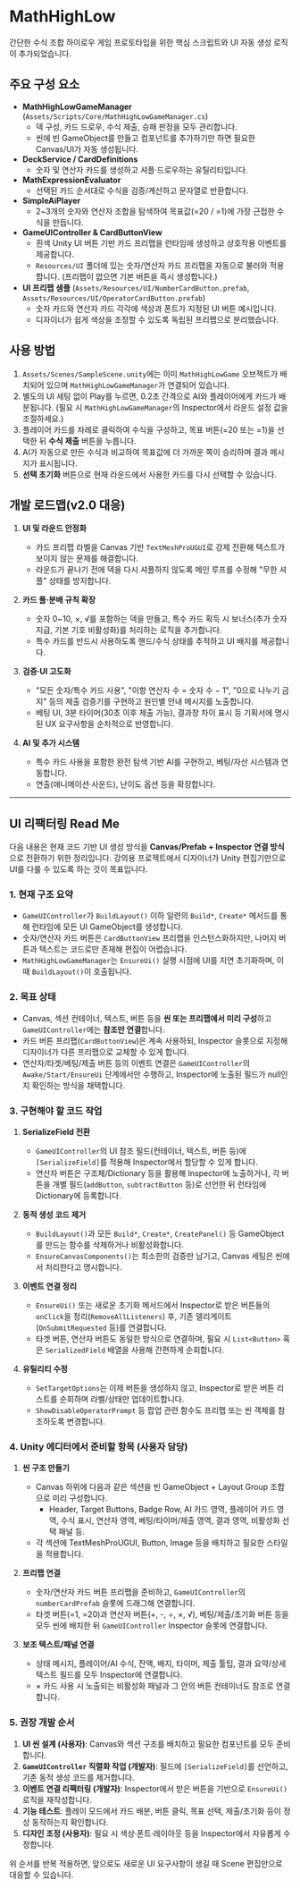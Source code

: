 # MathHighLow

간단한 수식 조합 하이로우 게임 프로토타입을 위한 핵심 스크립트와 UI 자동 생성 로직이 추가되었습니다.

## 주요 구성 요소

- **MathHighLowGameManager** (`Assets/Scripts/Core/MathHighLowGameManager.cs`)
  - 덱 구성, 카드 드로우, 수식 제출, 승패 판정을 모두 관리합니다.
  - 씬에 빈 GameObject를 만들고 컴포넌트를 추가하기만 하면 필요한 Canvas/UI가 자동 생성됩니다.
- **DeckService / CardDefinitions**
  - 숫자 및 연산자 카드를 생성하고 셔플·드로우하는 유틸리티입니다.
- **MathExpressionEvaluator**
  - 선택된 카드 순서대로 수식을 검증/계산하고 문자열로 반환합니다.
- **SimpleAiPlayer**
  - 2~3개의 숫자와 연산자 조합을 탐색하여 목표값(=20 / =1)에 가장 근접한 수식을 만듭니다.
- **GameUIController & CardButtonView**
  - 흰색 Unity UI 버튼 기반 카드 프리팹을 런타임에 생성하고 상호작용 이벤트를 제공합니다.
  - `Resources/UI` 폴더에 있는 숫자/연산자 카드 프리팹을 자동으로 불러와 적용합니다. (프리팹이 없으면 기본 버튼을 즉시 생성합니다.)
- **UI 프리팹 샘플** (`Assets/Resources/UI/NumberCardButton.prefab`, `Assets/Resources/UI/OperatorCardButton.prefab`)
  - 숫자 카드와 연산자 카드 각각에 색상과 폰트가 지정된 UI 버튼 예시입니다.
  - 디자이너가 쉽게 색상을 조정할 수 있도록 독립된 프리팹으로 분리했습니다.

## 사용 방법

1. `Assets/Scenes/SampleScene.unity`에는 이미 `MathHighLowGame` 오브젝트가 배치되어 있으며 `MathHighLowGameManager`가 연결되어 있습니다.
2. 별도의 UI 세팅 없이 Play를 누르면, 0.2초 간격으로 AI와 플레이어에게 카드가 배분됩니다. (필요 시 `MathHighLowGameManager`의 Inspector에서 라운드 설정 값을 조절하세요.)
3. 플레이어 카드를 차례로 클릭하여 수식을 구성하고, 목표 버튼(=20 또는 =1)을 선택한 뒤 **수식 제출** 버튼을 누릅니다.
4. AI가 자동으로 만든 수식과 비교하여 목표값에 더 가까운 쪽이 승리하며 결과 메시지가 표시됩니다.
5. **선택 초기화** 버튼으로 현재 라운드에서 사용한 카드를 다시 선택할 수 있습니다.

## 개발 로드맵(v2.0 대응)

1. **UI 및 라운드 안정화**
   - 카드 프리팹 라벨을 Canvas 기반 `TextMeshProUGUI`로 강제 전환해 텍스트가 보이지 않는 문제를 해결합니다.
   - 라운드가 끝나기 전에 덱을 다시 셔플하지 않도록 메인 루프를 수정해 "무한 셔플" 상태를 방지합니다.

2. **카드 풀·분배 규칙 확장**
   - 숫자 0~10, ×, √를 포함하는 덱을 만들고, 특수 카드 획득 시 보너스(추가 숫자 지급, 기본 기호 비활성화)를 처리하는 로직을 추가합니다.
   - 특수 카드를 반드시 사용하도록 핸드/수식 상태를 추적하고 UI 배지를 제공합니다.

3. **검증·UI 고도화**
   - "모든 숫자/특수 카드 사용", "이항 연산자 수 = 숫자 수 − 1", "0으로 나누기 금지" 등의 제출 검증기를 구현하고 원인별 안내 메시지를 노출합니다.
   - 베팅 UI, 3분 타이머(30초 이후 제출 가능), 결과창 차이 표시 등 기획서에 명시된 UX 요구사항을 순차적으로 반영합니다.

4. **AI 및 추가 시스템**
   - 특수 카드 사용을 포함한 완전 탐색 기반 AI를 구현하고, 베팅/자산 시스템과 연동합니다.
   - 연출(애니메이션·사운드), 난이도 옵션 등을 확장합니다.

---

## UI 리팩터링 Read Me

다음 내용은 현재 코드 기반 UI 생성 방식을 **Canvas/Prefab + Inspector 연결 방식**으로 전환하기 위한 정리입니다. 강의용 프로젝트에서 디자이너가 Unity 편집기만으로 UI를 다룰 수 있도록 하는 것이 목표입니다.

### 1. 현재 구조 요약

- `GameUIController`가 `BuildLayout()` 이하 일련의 `Build*`, `Create*` 메서드를 통해 런타임에 모든 UI GameObject를 생성합니다.
- 숫자/연산자 카드 버튼은 `CardButtonView` 프리팹을 인스턴스화하지만, 나머지 버튼과 텍스트는 코드로만 존재해 편집이 어렵습니다.
- `MathHighLowGameManager`는 `EnsureUi()` 실행 시점에 UI를 지연 초기화하며, 이때 `BuildLayout()`이 호출됩니다.

### 2. 목표 상태

- Canvas, 섹션 컨테이너, 텍스트, 버튼 등을 **씬 또는 프리팹에서 미리 구성**하고 `GameUIController`에는 **참조만 연결**합니다.
- 카드 버튼 프리팹(`CardButtonView`)은 계속 사용하되, Inspector 슬롯으로 지정해 디자이너가 다른 프리팹으로 교체할 수 있게 합니다.
- 연산자/타겟/베팅/제출 버튼 등의 이벤트 연결은 `GameUIController`의 `Awake/Start/EnsureUi` 단계에서만 수행하고, Inspector에 노출된 필드가 null인지 확인하는 방식을 채택합니다.

### 3. 구현해야 할 코드 작업

1. **SerializeField 전환**
   - `GameUIController`의 UI 참조 필드(컨테이너, 텍스트, 버튼 등)에 `[SerializeField]`를 적용해 Inspector에서 할당할 수 있게 합니다.
   - 연산자 버튼은 구조체/Dictionary 등을 활용해 Inspector에 노출하거나, 각 버튼을 개별 필드(`addButton`, `subtractButton` 등)로 선언한 뒤 런타임에 Dictionary에 등록합니다.

2. **동적 생성 코드 제거**
   - `BuildLayout()`과 모든 `Build*`, `Create*`, `CreatePanel()` 등 GameObject를 만드는 함수를 삭제하거나 비활성화합니다.
   - `EnsureCanvasComponents()`는 최소한의 검증만 남기고, Canvas 세팅은 씬에서 처리한다고 명시합니다.

3. **이벤트 연결 정리**
   - `EnsureUi()` 또는 새로운 초기화 메서드에서 Inspector로 받은 버튼들의 `onClick`을 정리(`RemoveAllListeners`) 후, 기존 델리게이트(`OnSubmitRequested` 등)를 연결합니다.
   - 타겟 버튼, 연산자 버튼도 동일한 방식으로 연결하며, 필요 시 `List<Button>` 혹은 `SerializedField` 배열을 사용해 간편하게 순회합니다.

4. **유틸리티 수정**
   - `SetTargetOptions`는 이제 버튼을 생성하지 않고, Inspector로 받은 버튼 리스트를 순회하며 라벨/상태만 업데이트합니다.
   - `ShowDisableOperatorPrompt` 등 팝업 관련 함수도 프리팹 또는 씬 객체를 참조하도록 변경합니다.

### 4. Unity 에디터에서 준비할 항목 (사용자 담당)

1. **씬 구조 만들기**
   - Canvas 하위에 다음과 같은 섹션을 빈 GameObject + Layout Group 조합으로 미리 구성합니다.
     - Header, Target Buttons, Badge Row, AI 카드 영역, 플레이어 카드 영역, 수식 표시, 연산자 영역, 베팅/타이머/제출 영역, 결과 영역, 비활성화 선택 패널 등.
   - 각 섹션에 TextMeshProUGUI, Button, Image 등을 배치하고 필요한 스타일을 적용합니다.

2. **프리팹 연결**
   - 숫자/연산자 카드 버튼 프리팹을 준비하고, `GameUIController`의 `numberCardPrefab` 슬롯에 드래그해 연결합니다.
   - 타겟 버튼(=1, =20)과 연산자 버튼(+, -, ÷, ×, √), 베팅/제출/초기화 버튼 등을 모두 씬에 배치한 뒤 `GameUIController` Inspector 슬롯에 연결합니다.

3. **보조 텍스트/패널 연결**
   - 상태 메시지, 플레이어/AI 수식, 잔액, 배지, 타이머, 제출 툴팁, 결과 요약/상세 텍스트 필드를 모두 Inspector에 연결합니다.
   - × 카드 사용 시 노출되는 비활성화 패널과 그 안의 버튼 컨테이너도 참조로 연결합니다.

### 5. 권장 개발 순서

1. **UI 씬 설계 (사용자)**: Canvas와 섹션 구조를 배치하고 필요한 컴포넌트를 모두 준비합니다.
2. **`GameUIController` 직렬화 작업 (개발자)**: 필드에 `[SerializeField]`를 선언하고, 기존 동적 생성 코드를 제거합니다.
3. **이벤트 연결 리팩터링 (개발자)**: Inspector에서 받은 버튼을 기반으로 `EnsureUi()` 로직을 재작성합니다.
4. **기능 테스트**: 플레이 모드에서 카드 배분, 버튼 클릭, 목표 선택, 제출/초기화 등이 정상 동작하는지 확인합니다.
5. **디자인 조정 (사용자)**: 필요 시 색상·폰트·레이아웃 등을 Inspector에서 자유롭게 수정합니다.

위 순서를 반복 적용하면, 앞으로도 새로운 UI 요구사항이 생길 때 Scene 편집만으로 대응할 수 있습니다.
